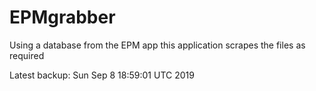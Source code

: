 # EPMgrabber
Using a database from the EPM app this application scrapes the files as required


Latest backup: Sun Sep 8 18:59:01 UTC 2019
